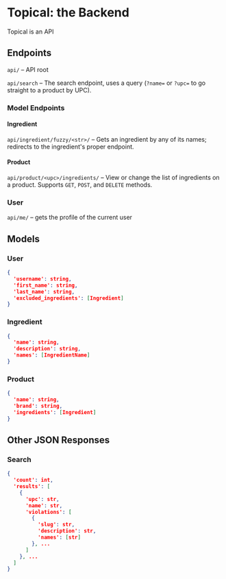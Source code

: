 # Topical: the Backend

Topical is an API

## Endpoints

`api/` – API root

`api/search` – The search endpoint, uses a query (`?name=` or `?upc=` to go straight to a product by UPC).

### Model Endpoints

#### Ingredient

`api/ingredient/fuzzy/<str>/` – Gets an ingredient by any of its names; redirects to the ingredient's proper endpoint.

#### Product

`api/product/<upc>/ingredients/` – View or change the list of ingredients on a product. Supports `GET`, `POST`, and `DELETE` methods.

### User

`api/me/` – gets the profile of the current user

## Models

### User

```json
{
  'username': string,
  'first_name': string,
  'last_name': string,
  'excluded_ingredients': [Ingredient]
}
```

### Ingredient

```json
{
  'name': string,
  'description': string,
  'names': [IngredientName]
}
```

### Product

```json
{
  'name': string,
  'brand': string,
  'ingredients': [Ingredient]
}
```

## Other JSON Responses

### Search

```json
{
  'count': int,
  'results': [
    {
      'upc': str,
      'name': str,
      'violations': [
        {
          'slug': str,
          'description': str,
          'names': [str]
        }, ...
      ]
    }, ...
  ]
}
```

